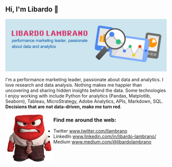 ## Hi, I'm Libardo 👋
<img src="https://github.com/llambrano/llambrano/blob/master/images/GitHub_Cover_Libardo.png" alt="banner that says LIBARDO LAMBRANO, performance marketing leader, passionate about data and analytics">

I'm a performance marketing leader, passionate about data and analytics. I love research and data analysis. Nothing makes me happier than uncovering and sharing hidden insights behind the data. Some technologies I enjoy working with include Python for analytics (Pandas, Matplotlib, Seaborn), Tableau, MicroStrategy, Adobe Analytics, APIs, Markdown, SQL. **Decisions that are not data-driven, make me turn red**.

 <a href="https://github.com/sponsors/M0nica"><img align="left" width="150" height="150" src="https://github.com/llambrano/llambrano/blob/master/images/angry-man.png?raw=true"></a>

### Find me around the web: 
- Twitter <a href="https://twitter.com/llambrano"> www.twitter.com/llambrano</a>
- LinkedIn <a href="https://www.linkedin.com/in/libardo-lambrano/"> www.linkedin.com/in/libardo-lambrano/</a>
- Medium <a href="https://medium.com/@libardolambrano"> www.medium.com/@libardolambrano</a>




<!--
**llambrano/llambrano** is a ✨ _special_ ✨ repository because its `README.md` (this file) appears on your GitHub profile.

Here are some ideas to get you started:

- 🔭 I’m currently working on ...
- 🌱 I’m currently learning ...
- 👯 I’m looking to collaborate on ...
- 🤔 I’m looking for help with ...
- 💬 Ask me about ...
- 📫 How to reach me: ...
- 😄 Pronouns: ...
- ⚡ Fun fact: ...
-->
